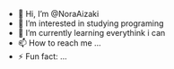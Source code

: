 - 👋 Hi, I’m @NoraAizaki
- 👀 I’m interested in studying programing 
- 🌱 I’m currently learning everythink i can
- 📫 How to reach me ...
- ⚡ Fun fact: ...

<!---
NoraAizaki/NoraAizaki is a ✨ special ✨ repository because its `README.md` (this file) appears on your GitHub profile.
You can click the Preview link to take a look at your changes.
--->
